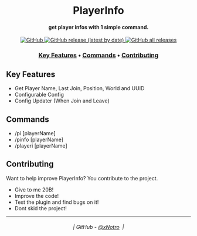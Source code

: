 <br class="Apple-interchange-newline"/>
<h1 align="center">
  PlayerInfo
</h1>

<h4 align="center">get player infos with 1 simple command.</h4>

<p align="center">
  <a href="https://github.com/xNotro/PlayerInfo/blob/master/LICENSE.txt">
    <img alt="GitHub" src="https://img.shields.io/github/license/xNotro/PlayerInfo?style=plastic">
  </a>
  <a href="https://github.com/xNotro/PlayerInfo/releases/latest">
    <img alt="GitHub release (latest by date)" src="https://img.shields.io/github/v/release/xNotro/PlayerInfo?style=plastic">
  </a>
  <a href="https://github.com/xNotro/PlayerInfo/releases/latest">
    <img alt="GitHub all releases" src="https://img.shields.io/github/downloads/xNotro/PlayerInfo/total?style=plastic">
  </a>
</p>

<h3 align="center">
    <a href="#key-features">Key Features</a> •
    <a href="#Commands">Commands</a> •
    <a href="#contributing">Contributing</a>
</h3>
  

## Key Features

* Get Player Name, Last Join, Position, World and UUID
* Configurable Config
* Config Updater (When Join and Leave)

## Commands

* /pi [playerName]
* /pinfo [playerName]
* /playeri [playerName]

## Contributing

Want to help improve PlayerInfo? You contribute to the project.

* Give to me 20B!
* Improve the code!
* Test the plugin and find bugs on it!
* Dont skid the project!

---
<h6 align="center">
  | GitHub - <a href="https://github.com/xNotro">@xNotro</a> 
  |
</h6>
